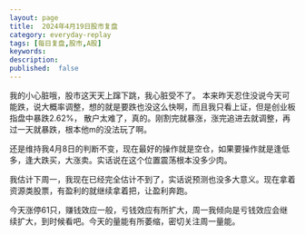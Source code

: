 ```yaml
---
layout: page
title:  2024年4月19日股市复盘
category: everyday-replay
tags: [每日复盘,股市,A股]
keywords:
description:  
published:  false
---
```


我的小心脏哦，股市这天天上蹿下跳，我心脏受不了。
本来昨天忍住没说今天可能跌，说大概率调整，想的就是要跌也没这么快啊，而且我只看上证，但是创业板指盘中暴跌2.62%，
散户太难了，真的。刚割完就暴涨，涨完追进去就调整，再过一天就暴跌，根本他m的没法玩了啊。

还是维持我4月8日的判断不变，现在最好的操作就是空仓，如果要操作就是逢低多，逢大跌买，大涨卖。实话说在这个位置震荡根本没多少肉。

我估计下周一，我现在已经完全估计不到了，实话说预测也没多大意义。现在拿着资源类股票，有盈利的就继续拿着把，让盈利奔跑。

今天涨停61只，赚钱效应一般，亏钱效应有所扩大，周一我倾向是亏钱效应会继续扩大，到时候看吧。今天的量能有所萎缩，密切关注周一量能。  
















